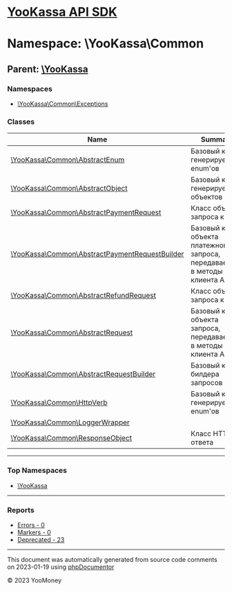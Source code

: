 # [YooKassa API SDK](../home.md)

# Namespace: \YooKassa\Common

## Parent: [\YooKassa](../namespaces/yookassa.md)

### Namespaces

* [\YooKassa\Common\Exceptions](../namespaces/yookassa-common-exceptions.md)

### Classes

| Name | Summary |
| ---- | ------- |
| [\YooKassa\Common\AbstractEnum](../classes/YooKassa-Common-AbstractEnum.md) | Базовый класс генерируемых enum&#039;ов |
| [\YooKassa\Common\AbstractObject](../classes/YooKassa-Common-AbstractObject.md) | Базовый класс генерируемых объектов |
| [\YooKassa\Common\AbstractPaymentRequest](../classes/YooKassa-Common-AbstractPaymentRequest.md) | Класс объекта запроса к API |
| [\YooKassa\Common\AbstractPaymentRequestBuilder](../classes/YooKassa-Common-AbstractPaymentRequestBuilder.md) | Базовый класс объекта платежного запроса, передаваемого в методы клиента API |
| [\YooKassa\Common\AbstractRefundRequest](../classes/YooKassa-Common-AbstractRefundRequest.md) | Класс объекта запроса к API |
| [\YooKassa\Common\AbstractRequest](../classes/YooKassa-Common-AbstractRequest.md) | Базовый класс объекта запроса, передаваемого в методы клиента API |
| [\YooKassa\Common\AbstractRequestBuilder](../classes/YooKassa-Common-AbstractRequestBuilder.md) | Базовый класс билдера запросов |
| [\YooKassa\Common\HttpVerb](../classes/YooKassa-Common-HttpVerb.md) | Базовый класс генерируемых enum&#039;ов |
| [\YooKassa\Common\LoggerWrapper](../classes/YooKassa-Common-LoggerWrapper.md) |  |
| [\YooKassa\Common\ResponseObject](../classes/YooKassa-Common-ResponseObject.md) | Класс HTTP ответа |

---

### Top Namespaces

* [\YooKassa](../namespaces/yookassa.md)

---

### Reports
* [Errors - 0](../reports/errors.md)
* [Markers - 0](../reports/markers.md)
* [Deprecated - 23](../reports/deprecated.md)

---

This document was automatically generated from source code comments on 2023-01-19 using [phpDocumentor](http://www.phpdoc.org/)

&copy; 2023 YooMoney